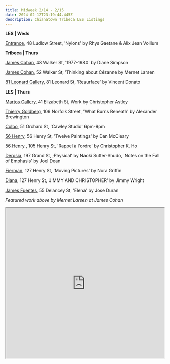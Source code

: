 ```yaml
---
title: Midweek 2/14 - 2/15
date: 2024-02-12T23:19:44.445Z
description: Chianatown Tribeca LES Listings
---
```

**L﻿ES | W﻿eds** 

[Entrance](https://www.instagram.com/entrance.nyc/), 48 Ludlow Street, 'Nylons' by Rhys Gaetane & Alix Jean Volllum

**Tribeca | Thurs**

[James Cohan](https://www.jamescohan.com/exhibitions/diane-simpson), 48 Walker St, '1977-1980' by Diane Simpson

[James Cohan](https://www.jamescohan.com/exhibitions/mernet-larsen4), 52 Walker St, 'Thinking about Cézanne by Mernet Larsen

[81 Leonard Gallery](https://81leonardgallery.com/vincent-donato-resurface/), 81 Leonard St, 'Resurface' by Vincent Donato

**L﻿ES | Thurs**

[Martos Gallery](https://www.martosgallery.com/exhibitions/36-christopher-astley/works/), 41 Elizabeth St, Work by Christopher Astley

[Thierry Goldberg](https://thierrygoldberg.com/exhibitions/90-alexander-brewingtonwhat-burns-beneath/press_release_text/), 109 Norfolk Street, 'What Burns Beneath' by Alexander Brewington

[Colbo](instagram.com/colbo.nyc), 51 Orchard St, 'Cawley Studio' 6pm-9pm

[56 Henry](https://56henry.nyc/exhibitions/twelve-paintings), 56 Henry St, 'Twelve Paintings' by Dan McCleary

[56 Henry ](https://56henry.nyc/exhibitions/rappel-a-l-ordre/), 105 Henry St, 'Rappel à l'ordre' by Christopher K. Ho

[Derosia](https://www.derosia.nyc/exhibitions), 197 Grand St, ;Physical' by Naoki Sutter-Shudo, 'Notes on the Fall of Emphasis' by Joel Dean

[Fierman](https://fierman.nyc/), 127 Henry St, 'Moving Pictures' by Nora Griffin

[Diana](https://www.diananewyork.com/), 127 Henry St, 'JIMMY AND CHRISTOPHER' by Jimmy Wright

[James Fuentes](https://jamesfuentes.com/exhibitions/elena), 55 Delancey St, 'Elena' by Jose Duran

*F﻿eatured work above by Mernet Larsen at James Cohan*

<iframe src="https://www.google.com/maps/d/u/1/embed?mid=1_PnwfdqtyRhqZVR78UxqFqtHCFhC9Ow&ehbc=2E312F" width="100%" height="480"></iframe>